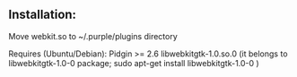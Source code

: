 Installation:
-------------------------------------------

Move webkit.so to ~/.purple/plugins directory


Requires (Ubuntu/Debian):
Pidgin >= 2.6
libwebkitgtk-1.0.so.0 (it belongs to libwebkitgtk-1.0-0 package; sudo apt-get install libwebkitgtk-1.0-0 )

